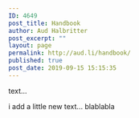 ```yaml
---
ID: 4649
post_title: Handbook
author: Aud Halbritter
post_excerpt: ""
layout: page
permalink: http://aud.li/handbook/
published: true
post_date: 2019-09-15 15:15:35
---
```

text...

i add a little new text... blablabla